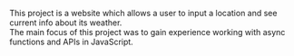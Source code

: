 This project is a website which allows a user to input a location and see current info about its weather.  
The main focus of this project was to gain experience working with async functions and APIs in JavaScript.

